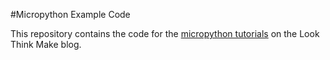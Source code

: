 #Micropython Example Code

This repository contains the code for the [micropython tutorials](http://elfnor.com/tag/micropython.html) on the Look Think Make blog.

